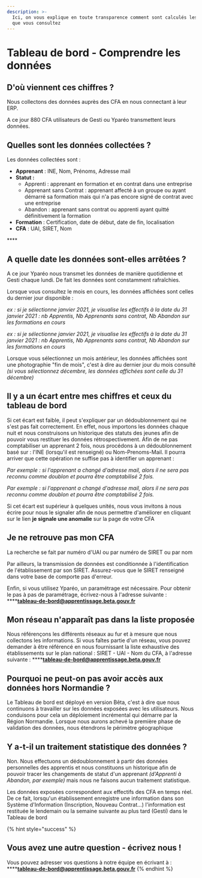 ```yaml
---
description: >-
  Ici, on vous explique en toute transparence comment sont calculés les chiffres
  que vous consultez
---
```


# Tableau de bord - Comprendre les données

## D'où viennent ces chiffres ?

Nous collectons des données auprès des CFA en nous connectant à leur ERP.

A ce jour 880 CFA utilisateurs de Gesti ou Yparéo transmettent leurs données.

## Quelles sont les données collectées ?

Les données collectées sont : 

* **Apprenant** : INE, Nom, Prénoms, Adresse mail
* **Statut :**
  * Apprenti : apprenant en formation et en contrat dans une entreprise
  * Apprenant sans Contrat : apprenant affecté à un groupe ou ayant démarré sa formation mais qui n'a pas encore signé de contrat avec une entreprise
  * Abandon : apprenant sans contrat ou apprenti ayant quitté définitivement la formation 
* **Formation**  : Certification, date de début, date de fin, localisation
* **CFA** : UAI, SIRET, Nom

\*\*\*\*

## A quelle date les données sont-elles arrêtées ?

A ce jour Yparéo nous transmet les données de manière quotidienne et Gesti chaque lundi. De fait les données sont constamment rafraîchies.

Lorsque vous consultez le mois en cours, les données affichées sont celles du dernier jour disponible : 

_ex : si je sélectionne janvier 2021, je visualise les effectifs à la date du 31 janvier 2021 : nb Apprentis, Nb Apprenants sans contrat, Nb Abandon sur les formations en cours_

_ex : si je sélectionne janvier 2021, je visualise les effectifs à la date du 31 janvier 2021 : nb Apprentis, Nb Apprenants sans contrat, Nb Abandon sur les formations en cours_

Lorsque vous sélectionnez un mois antérieur, les données affichées sont une photographie "fin de mois", c'est à dire au dernier jour du mois consulté _\(si vous sélectionnez décembre, les données affichées sont celle du 31 décembre\)_

## Il y a un écart entre mes chiffres et ceux du tableau de bord

Si cet écart est faible, il peut s'expliquer par un dédoublonnement qui ne s'est pas fait correctement. En effet, nous importons les données chaque nuit et nous construisons un historique des statuts des jeunes afin de pouvoir vous restituer les données rétrospectivement. Afin de ne pas comptabiliser un apprenant 2 fois, nous procédons à un dédoublonnement basé sur : l'INE \(lorsqu'il est renseigné\) ou Nom-Prenoms-Mail. Il pourra arriver que cette opération ne suffise pas à identifier un apprenant : 

_Par exemple : si l'apprenant a changé d'adresse mail, alors il ne sera pas reconnu comme doublon et pourra être comptabilisé 2 fois._ 

_Par exemple : si l'apprenant a changé d'adresse mail, alors il ne sera pas reconnu comme doublon et pourra être comptabilisé 2 fois._ 

Si cet écart est supérieur à quelques unités, nous vous invitons à nous écrire pour nous le signaler afin de nous permettre d'améliorer en cliquant sur le lien **je signale une anomalie** sur la page de votre CFA

##  Je ne retrouve pas mon CFA

La recherche se fait par numéro d'UAI ou par numéro de SIRET ou par nom

Par ailleurs, la transmission de données est conditionnée à l'identification de l'établissement par son SIRET. Assurez-vous que le SIRET renseigné dans votre base de comporte pas d'erreur.

Enfin, si vous utilisez Yparéo, un paramétrage est nécessaire. Pour obtenir le pas à pas de paramétrage, écrivez-nous à l'adresse suivante :  ****[**tableau-de-bord@apprentissage.beta.gouv.fr**](mailto:tableau-de-bord@apprentissage.beta.gouv.fr)

## Mon réseau n'apparaît pas dans la liste proposée

Nous référençons les différents réseaux au fur et à mesure que nous collectons les informations. Si vous faîtes partie d'un réseau, vous pouvez demander à être référencé en nous fournissant la liste exhaustive des établissements sur le plan national : SIRET - UAI - Nom du CFA, à l'adresse suivante :  ****[**tableau-de-bord@apprentissage.beta.gouv.fr**](mailto:tableau-de-bord@apprentissage.beta.gouv.fr)

## Pourquoi ne peut-on pas avoir accès aux données hors Normandie ?

Le Tableau de bord est déployé en version Bêta, c'est à dire que nous continuons à travailler sur les données exposées avec les utilisateurs. Nous conduisons pour cela un déploiement incrémental qui démarre par la Région Normandie. Lorsque nous aurons achevé la première phase de validation des données, nous étendrons le périmètre géographique

## Y a-t-il un traitement statistique des données ?

Non. Nous effectuons un dédoublonnement à partir des données personnelles des apprentis et nous constituons un historique afin de pouvoir tracer les changements de statut d'un apprenant _\(d'Apprenti à Abandon, par exemple\)_ mais nous ne faisons aucun traitement statistique. 

Les données exposées correspondent aux effectifs des CFA en temps réel. De ce fait, lorsqu'un établissement enregistre une information dans son Système d'Information \(Inscription, Nouveau Contrat...\) l'information est restituée le lendemain ou la semaine suivante au plus tard \(Gesti\) dans le Tableau de bord

{% hint style="success" %}
## Vous avez une autre question - écrivez nous !

Vous pouvez adresser vos questions à notre équipe en écrivant à :  ****[**tableau-de-bord@apprentissage.beta.gouv.fr**](mailto:tableau-de-bord@apprentissage.beta.gouv.fr)
{% endhint %}





